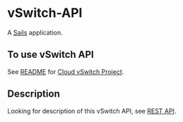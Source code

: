 # vSwitch-API

A [Sails](http://sailsjs.org) application.

## To use vSwitch API

See [README]() for [Cloud vSwitch Project]().

## Description

Looking for description of this vSwitch API, see [REST API]().